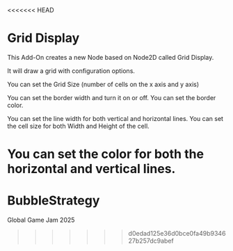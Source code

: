 <<<<<<< HEAD
# Grid Display

This Add-On creates a new Node based on Node2D called Grid Display.

It will draw a grid with configuration options.

You can set the Grid Size (number of cells on the x axis and y axis)

You can set the border width and turn it on or off.
You can set the border color.

You can set the line width for both vertical and horizontal lines.
You can set the cell size for both Width and Height of the cell.

You can set the color for both the horizontal and vertical lines.
=======
# BubbleStrategy
Global Game Jam 2025 
>>>>>>> d0edad125e36d0bce0fa49b934627b257dc9abef
